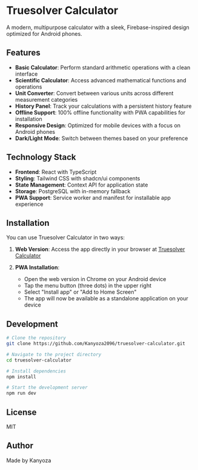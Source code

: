 # Truesolver Calculator

A modern, multipurpose calculator with a sleek, Firebase-inspired design optimized for Android phones.

## Features

- **Basic Calculator**: Perform standard arithmetic operations with a clean interface
- **Scientific Calculator**: Access advanced mathematical functions and operations
- **Unit Converter**: Convert between various units across different measurement categories
- **History Panel**: Track your calculations with a persistent history feature
- **Offline Support**: 100% offline functionality with PWA capabilities for installation
- **Responsive Design**: Optimized for mobile devices with a focus on Android phones
- **Dark/Light Mode**: Switch between themes based on your preference

## Technology Stack

- **Frontend**: React with TypeScript
- **Styling**: Tailwind CSS with shadcn/ui components
- **State Management**: Context API for application state
- **Storage**: PostgreSQL with in-memory fallback
- **PWA Support**: Service worker and manifest for installable app experience

## Installation

You can use Truesolver Calculator in two ways:

1. **Web Version**: Access the app directly in your browser at [Truesolver Calculator](https://truesolver-calculator.replit.app/)

2. **PWA Installation**:
   - Open the web version in Chrome on your Android device
   - Tap the menu button (three dots) in the upper right
   - Select "Install app" or "Add to Home Screen"
   - The app will now be available as a standalone application on your device

## Development

```bash
# Clone the repository
git clone https://github.com/Kanyoza2096/truesolver-calculator.git

# Navigate to the project directory
cd truesolver-calculator

# Install dependencies
npm install

# Start the development server
npm run dev
```

## License

MIT

## Author

Made by Kanyoza